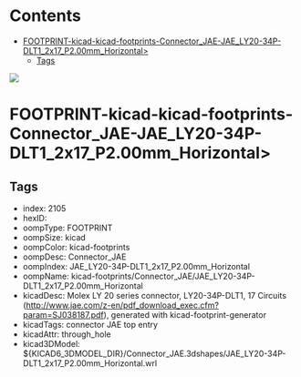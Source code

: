 



Contents
========

* [FOOTPRINT-kicad-kicad-footprints-Connector_JAE-JAE_LY20-34P-DLT1_2x17_P2.00mm_Horizontal>](#footprint-kicad-kicad-footprints-connector_jae-jae_ly20-34p-dlt1_2x17_p200mm_horizontal)
	* [Tags](#tags)
  
![][im]
# FOOTPRINT-kicad-kicad-footprints-Connector_JAE-JAE_LY20-34P-DLT1_2x17_P2.00mm_Horizontal>

## Tags

- index: 2105
- hexID: 
- oompType: FOOTPRINT
- oompSize: kicad
- oompColor: kicad-footprints
- oompDesc: Connector_JAE
- oompIndex: JAE_LY20-34P-DLT1_2x17_P2.00mm_Horizontal
- oompName: kicad-footprints/Connector_JAE/JAE_LY20-34P-DLT1_2x17_P2.00mm_Horizontal
- kicadDesc: Molex LY 20 series connector, LY20-34P-DLT1, 17 Circuits (http://www.jae.com/z-en/pdf_download_exec.cfm?param=SJ038187.pdf), generated with kicad-footprint-generator
- kicadTags: connector JAE  top entry
- kicadAttr: through_hole
- kicad3DModel: ${KICAD6_3DMODEL_DIR}/Connector_JAE.3dshapes/JAE_LY20-34P-DLT1_2x17_P2.00mm_Horizontal.wrl



[im]: image.png

